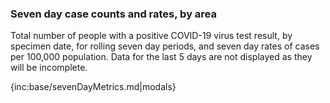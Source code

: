 ### Seven day case counts and rates, by area 

Total number of people with a positive COVID-19 virus test result, by specimen date, for rolling seven day periods, and seven day rates of cases per 100,000 population.  Data for the last 5 days are not displayed as they will be incomplete.

{inc:base/sevenDayMetrics.md|modals}